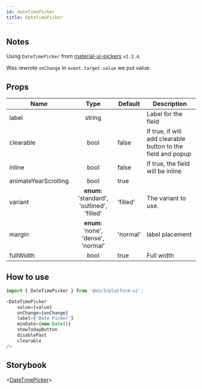 ```yaml
---
id: dateTimePicker
title: DateTimePicker
---
```


## Notes

Using `DateTimePicker` from [material-ui-pickers](https://material-ui-pickers-v2.dmtr-kovalenko.now.sh/api/datetime-picker) `v2.2.4`.

Was rewrote `onChange` in `event.target.value` we put value.

## Props

Name                 |                    Type                    | Default  | Description
-------------------- | :----------------------------------------: | -------- | ------------------------------------------------------------
label                |                   string                   |          | Label for the field
clearable            |                    bool                    | false    | If true, if will add clearable button to the field and popup
inline               |                    bool                    | false    | If true, the field will be inline
animateYearScrolling |                    bool                    | true     |
variant              | **enum**: 'standard', 'outlined', 'filled' | 'filled' | The variant to use.
margin               |    **enum**: 'none', 'dense', 'normal'     | 'normal' | label placement
fullWidth            |                    bool                    | true     | Full width

## How to use

```javascript
import { DateTimePicker } from '@mic3/platform-ui';

<DateTimePicker
    value={value}
    onChange={onChange}
    label={'Date Picker'}
    minDate={new Date()}
    showTodayButton
    disablePast
    clearable
/>
```

## Storybook

<[DateTimePicker](/platform-ui/redirect?/storybook/index.html?path=/story/components-datetimepickers--datetimepicker)>
